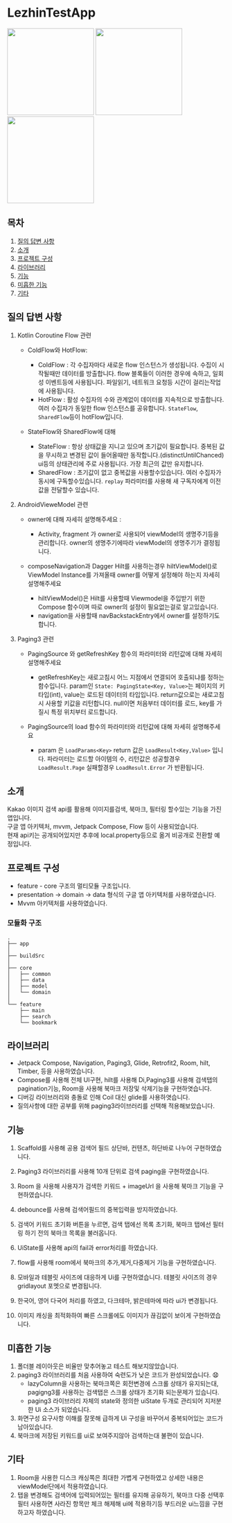 # LezhinTestApp

<img src=https://github.com/pansso/LezhinTestApp/assets/65775701/9ff5373b-782d-42e0-9135-03bfb0dd9909 width="200">
<img src=https://github.com/pansso/LezhinTestApp/assets/65775701/6c976839-ff6b-4aeb-90eb-f49a6cf38dcc width="200">
<img src=https://github.com/pansso/LezhinTestApp/assets/65775701/e8dfe224-cc86-4e18-8abb-67f86858c5b2 width="200">

## 목차

1. [질의 답변 사항](#질의-답변-사항)
2. [소개](#소개)
3. [프로젝트 구성](#프로젝트-구성)
4. [라이브러리](#라이브러리)
5. [기능](#기능)
6. [미흡한 기능](#미흡한-기능)
7. [기타](#기타)

## 질의 답변 사항
1. Kotlin Coroutine Flow 관련
   - ColdFlow와 HotFlow:
       - ColdFlow : 각 수집자마다 새로운 flow 인스턴스가 생성됩니다. 수집이 시작될때만 데이터를 방출합니다. flow 블록들이 이러한 경우에 속하고, 일회성 이벤트등에 사용됩니다. 파일읽기, 네트워크 요청등 시간이 걸리는작업에 사용됩니다.
       - HotFlow : 활성 수집자의 수와 관계없이 데이터를 지속적으로 방출합니다. 여러 수집자가 동일한 flow 인스턴스를 공유합니다. ```StateFlow```, ```SharedFlow```등이 hotFlow입니다.

   - StateFlow와 SharedFlow에 대해
       - StateFlow : 항상 상태값을 지니고 있으며 초기값이 필요합니다. 중복된 값을 무시하고 변경된 값이 들어올때만 동작합니다.(distinctUntilChanced) ui등의 상태관리에 주로 사용됩니다. 가장 최근의 값만 유지합니다.
       - SharedFlow : 초기값이 없고 중복값을 사용할수있습니다. 여러 수집자가 동시에 구독할수있습니다. ```replay``` 파라미터를 사용해 새 구독자에게 이전 값을 전달할수 있습니다.
    
2. AndroidVieweModel 관련
   - owner에 대해 자세히 설명해주세요 :
       - Activity, fragment 가 owner로 사용되어 viewModel의 생명주기등을 관리합니다. owner의 생명주기에따라 viewModel의 생명주기가 결정됩니다.

   - composeNavigation과 Dagger Hilt를 사용하는경우 hiltViewModel()로 ViewModel Instance를 가져올때 owner를 어떻게 설정해야 하는지 자세히 설명해주세요
       - hiltViewModel()은 Hilt를 사용할때 Viewmodel을 주입받기 위한 Compose 함수이며 따로 owner의 설정이 필요없는걸로 알고있습니다.
       - navigation을 사용할때 navBackstackEntry에서 owner를 설정하기도 합니다.
    
3. Paging3 관련
   - PagingSource 와 getRefreshKey 함수의 파라미터와 리턴값에 대해 자세히 설명해주세요
       - getRefreshKey는 새로고침시 어느 지점에서 연결되어 호출되냐를 정하는 함수입니다. param인 ```State: PagingState<Key, Value>```는 페이지의 키타입(int), value는 로드된 데이터의 타입입니다. return값으로는 새로고침시 사용할 키값을 리턴합니다. null이면 처음부터 데이터를 로드, key를 가질시 특정 위치부터 로드합니다.
   
   - PagingSource의 load 함수의 파라미터와 리턴값에 대해 자세히 설명해주세요
       - param 은 ```LoadParams<Key>``` return 값은 ```LoadResult<Key,Value>``` 입니다. 파라미터는 로드할 아이템의 수, 리턴값은 성공할경우 ```LoadResult.Page``` 실패할경우 ```LoadResult.Error``` 가 반환됩니다.

## 소개
Kakao 이미지 검색 api를 활용해 이미지를검색, 북마크, 필터링 할수있는 기능을 가진 앱입니다.<br>
구글 앱 아키텍처, mvvm, Jetpack Compose, Flow 등이 사용되었습니다.<br>
현재 api키는 공개되어있지만 추후에 local.property등으로 옮겨 비공개로 전환할 예정입니다.<br>

## 프로젝트 구성
- feature - core 구조의 멀티모듈 구조입니다.
- presentation -> domain -> data 형식의 구글 앱 아키텍처를 사용하였습니다.
- Mvvm 아키텍처를 사용하였습니다.
### 모듈화 구조
```
.
├── app
│
├── buildSrc
│
├── core
│   ├── common
│   ├── data
│   ├── model
│   └── domain
│
└── feature
    ├── main
    ├── search
    └── bookmark
```

## 라이브러리
- Jetpack Compose, Navigation, Paging3, Glide, Retrofit2, Room, hilt, Timber, 등을 사용하였습니다.
- Compose를 사용해 전체 UI구현, hilt를 사용해 Di,Paging3를 사용해 검색탭의 pagination기능, Room을 사용해 북마크 저장및 삭제기능을 구현하엿습니다.
- 디버깅 라이브러리와 충돌로 인해 Coil 대신 glide를 사용하엿습니다.
- 질의사항에 대한 공부를 위해 paging3라이브러리를 선택해 적용해보았습니다.

## 기능
1. Scaffold를 사용해 공용 검색어 필드 상단바, 컨텐츠, 하단바로 나누어 구현하였습니다.<br>

2. Paging3 라이브러리를 사용해 10개 단위로 검색 paging을 구현하였습니다.<br>

3. Room 을 사용해 사용자가 검색한 키워드 + imageUrl 을 사용해 북마크 기능을 구현하였습니다.<br>

4. debounce를 사용해 검색어필드의 중복입력을 방지하였습니다.<br>

5. 검색어 키워드 초기화 버튼을 누르면, 검색 탭에선 목록 초기화, 북마크 탭에선 필터링 하기 전의 북마크 목록을 불러옵니다.<br>

6. UiState를 사용해 api의 fail과 error처리를 하였습니다.<br>

7. flow를 사용해 room에서 북마크의 추가,제거,다중제거 기능을 구현하였습니다.<br>

8. 모바일과 테블릿 사이즈에 대응하게 Ui를 구현하였습니다. 테블릿 사이즈의 경우 gridlayout 포멧으로 변경됩니다.<br>

9. 한국어, 영어 다국어 처리를 하였고, 다크테마, 밝은테마에 따라 ui가 변경됩니다.<br>

10. 이미지 캐싱을 최적화하여 빠른 스크롤에도 이미지가 끊김없이 보이게 구현하였습니다.

## 미흡한 기능
1. 폴더블 레이아웃은 비율만 맞추어놓고 테스트 해보지않았습니다.
2. paging3 라이브러리를 처음 사용하여 숙련도가 낮은 코드가 완성되었습니다. :anguished:
   - lazyColumn을 사용하는 북마크쪽은 회전변경에 스크롤 상태가 유지되는대, pagigng3를 사용하는 검색탭은 스크롤 상태가 초기화 되는문제가 있습니다.
   - paging3 라이브러리 자체의 state와 정의한 uiState 두개로 관리되어 지저분한 Ui 소스가 되었습니다.
3. 화면구성 요구사항 이해를 잘못해 급하게 Ui 구성을 바꾸어서 중복되어있는 코드가 남아있습니다.
4. 북마크에 저장된 키워드를 ui로 보여주지않아 검색하는대 불편이 있습니다.

## 기타
1. Room을 사용한 디스크 캐싱쪽은 최대한 가볍게 구현하였고 상세한 내용은 viewModel단에서 적용하였습니다.
2. 탭을 변경해도 검색어에 입력되어있는 필터를 유지해 공유하기, 북마크 다중 선택후 필터 사용하면 사라진 항목만 체크 해제해 ui에 적용하기등 부드러운 ui느낌을 구현하고자 하였습니다.




